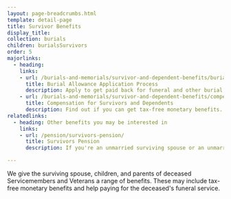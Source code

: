 ```yaml
---
layout: page-breadcrumbs.html
template: detail-page
title: Survivor Benefits
display_title: 
collection: burials
children: burialsSurvivors
order: 5
majorlinks:
  - heading:
    links:
    - url: /burials-and-memorials/survivor-and-dependent-benefits/burial-costs
      title: Burial Allowance Application Process
      description: Apply to get paid back for funeral and other burial costs.
    - url: /burials-and-memorials/survivor-and-dependent-benefits/compensation
      title: Compensation for Survivors and Dependents 
      description: Find out if you can get tax-free monetary benefits.
relatedlinks:
  - heading: Other benefits you may be interested in
    links:
    - url: /pension/survivors-pension/
      title: Survivors Pension
      description: If you're an unmarried surviving spouse or an unmarried child of a deceased Veteran with wartime service, find out if you can get monthly payments.

---
```


<div class="va-introtext">

We give the surviving spouse, children, and parents of deceased Servicemembers and Veterans a range of benefits. These may include tax-free monetary benefits and help paying for the deceased's funeral service.

</div>
